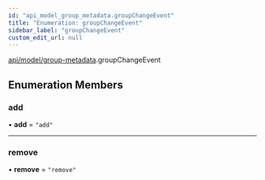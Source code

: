 ```yaml
---
id: "api_model_group_metadata.groupChangeEvent"
title: "Enumeration: groupChangeEvent"
sidebar_label: "groupChangeEvent"
custom_edit_url: null
---
```


[api/model/group-metadata](/api/modules/api_model_group_metadata.md).groupChangeEvent

## Enumeration Members

### add

• **add** = ``"add"``

___

### remove

• **remove** = ``"remove"``
